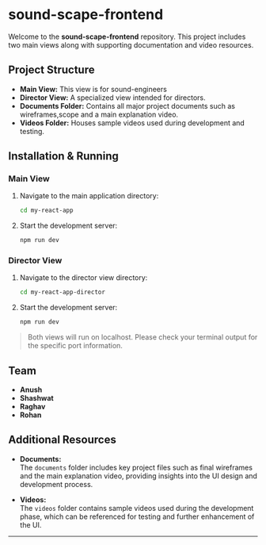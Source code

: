 # sound-scape-frontend

Welcome to the **sound-scape-frontend** repository. This project includes two main views along with supporting documentation and video resources.

## Project Structure

- **Main View:** This view is for sound-engineers
- **Director View:** A specialized view intended for directors.
- **Documents Folder:** Contains all major project documents such as wireframes,scope and a main explanation video.
- **Videos Folder:** Houses sample videos used during development and testing.

## Installation & Running

### Main View

1. Navigate to the main application directory:

   ```bash
   cd my-react-app
   ```

2. Start the development server:

   ```bash
   npm run dev
   ```

### Director View

1. Navigate to the director view directory:

   ```bash
   cd my-react-app-director
   ```

2. Start the development server:

   ```bash
   npm run dev
   ```

> Both views will run on localhost. Please check your terminal output for the specific port information.

## Team

- **Anush**
- **Shashwat**
- **Raghav**
- **Rohan**

## Additional Resources

- **Documents:**  
  The `documents` folder includes key project files such as final wireframes and the main explanation video, providing insights into the UI design and development process.

- **Videos:**  
  The `videos` folder contains sample videos used during the development phase, which can be referenced for testing and further enhancement of the UI.

---

